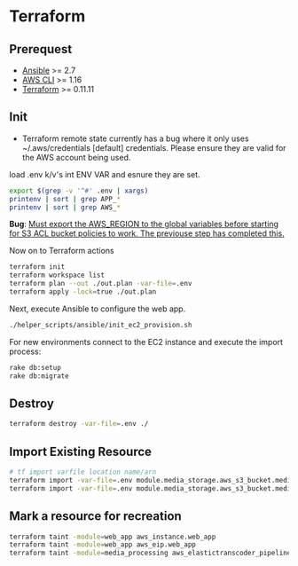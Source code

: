 # Terraform

## Prerequest
- [Ansible](https://www.ansible.com/) >= 2.7
- [AWS CLI](https://aws.amazon.com/cli/) >= 1.16
- [Terraform](./terraform/install.sh) >= 0.11.11

## Init

* Terraform remote state currently has a bug where it only uses ~/.aws/credentials \[default\] credentials. Please ensure they are valid for the AWS account being used.

load .env k/v's int ENV VAR and esnure they are set.

```sh
export $(grep -v '^#' .env | xargs)
printenv | sort | grep APP_*
printenv | sort | grep AWS_*
```

**Bug**: [Must export the AWS_REGION to the global variables before starting for S3 ACL bucket policies to work. The previouse step has completed this.](https://github.com/terraform-providers/terraform-provider-aws/issues/8560)

Now on to Terraform actions

```sh
terraform init
terraform workspace list
terraform plan --out ./out.plan -var-file=.env
terraform apply -lock=true ./out.plan
```

Next, execute Ansible to configure the web app.

```sh
./helper_scripts/ansible/init_ec2_provision.sh
```

For new environments connect to the EC2 instance and execute the import process:

```sh
rake db:setup
rake db:migrate
```

## Destroy

```sh
terraform destroy -var-file=.env ./
```

## Import Existing Resource

```sh
# tf import varfile location name/arn
terraform import -var-file=.env module.media_storage.aws_s3_bucket.media_display media-display-dev
terraform import -var-file=.env module.media_storage.aws_s3_bucket.media_source media-source-dev
```

## Mark a resource for recreation

```sh
terraform taint -module=web_app aws_instance.web_app
terraform taint -module=web_app aws_eip.web_app
terraform taint -module=media_processing aws_elastictranscoder_pipeline.transcoder_pipeline
```

